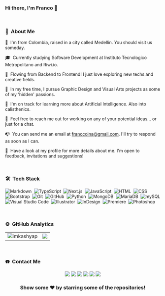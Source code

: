 ### Hi there, I'm Franco 👋

<!--
**franccoina/franccoina** is a ✨ _special_ ✨ repository because its `README.md` (this file) appears on your GitHub profile.

<!-- ## 👋 &nbsp;Hey there! I'm Franco -->

&nbsp;
### 📀 &nbsp;About Me

📍 &nbsp;I'm from Colombia, raised in a city called Medellin. You should visit us someday.

🎓 &nbsp;Currently studying Software Development at Instituto Tecnologico Metropolitano and Riwi.io.

🔎 &nbsp;Flowing from Backend to Frontend! I just love exploring new techs and creative fields.

🌱 &nbsp;In my free time, I pursue Graphic Design and Visual Arts projects as some of my 'hidden' passions.

🧠 &nbsp;I'm on track for learning more about Artificial Intelligence. Also into calisthenics.

💬 &nbsp;Feel free to reach me out for working on any of your potential ideas... or just for a chat.

📭 &nbsp;You can send me an email at franccoina@gmail.com. I'll try to respond as soon as I can.

📄 &nbsp;Have a look at my profile for more details about me. I'm open to feedback, invitations and suggestions!

&nbsp;
### 🛠 &nbsp;Tech Stack

![Markdown](https://img.shields.io/badge/-Markdown-05122A?style=flat&logo=markdown)&nbsp;
![TypeScript](https://img.shields.io/badge/-TypeScript-05122A?style=flat&logo=typescript)&nbsp;
![Next.js](https://img.shields.io/badge/-Next.js-05122A?style=flat&logo=next.js)&nbsp;
![JavaScript](https://img.shields.io/badge/-JavaScript-05122A?style=flat&logo=javascript)&nbsp;
![HTML](https://img.shields.io/badge/-HTML-05122A?style=flat&logo=HTML5)&nbsp;
![CSS](https://img.shields.io/badge/-CSS-05122A?style=flat&logo=CSS3&logoColor=1572B6)\
![Bootstrap](https://img.shields.io/badge/-Bootstrap-05122A?style=flat&logo=bootstrap&logoColor=563D7C)&nbsp;
![Git](https://img.shields.io/badge/-Git-05122A?style=flat&logo=git)&nbsp;
![GitHub](https://img.shields.io/badge/-GitHub-05122A?style=flat&logo=github)&nbsp;
![Python](https://img.shields.io/badge/-Python-05122A?style=flat&logo=python)&nbsp;
![MongoDB](https://img.shields.io/badge/-MongoDB-05122A?style=flat&logo=mongodb)&nbsp;
![MariaDB](https://img.shields.io/badge/-MariaDB-05122A?style=flat&logo=mariadb)&nbsp;
![mySQL](https://img.shields.io/badge/-mySQL-05122A?style=flat&logo=mysql&logoColor=FF9000)\
![Visual Studio Code](https://img.shields.io/badge/-Visual%20Studio%20Code-05122A?style=flat&logo=visual-studio-code&logoColor=007ACC)&nbsp;
![Illustrator](https://img.shields.io/badge/-Illustrator-05122A?style=flat&logo=adobe-illustrator)&nbsp;
![InDesign](https://img.shields.io/badge/-InDesign-05122A?style=flat&logo=adobe-indesign)&nbsp;
![Premiere](https://img.shields.io/badge/-Premiere-05122A?style=flat&logo=adobe-premiere-pro)&nbsp;
![Photoshop](https://img.shields.io/badge/-Photoshop-05122A?style=flat&logo=adobe-photoshop)&nbsp;

&nbsp;
### ⚙️ &nbsp;GitHub Analytics

<table style="width:100%"  align="center">
  <tr>
    <td> <img src="https://github-readme-stats.vercel.app/api?username=franccoina&show_icons=true&theme=dark&locale=en&hide_border=true" alt="imkashyap" /></td>
    <td><img src="https://github-readme-stats.vercel.app/api/top-langs/?username=franccoina&theme=dark&hide_border=true&layout=compact"></td>
  </tr>
</table>

&nbsp;
### ☎️ &nbsp;Contact Me

<p align="center">
<a href="https://co.linkedin.com/in/franccoina"><img src="https://img.shields.io/badge/-David Blandón Mena-0077B5?style=flat&logo=Linkedin&logoColor=white"/></a>
<a href="https://www.facebook.com/franccodot"><img src="https://img.shields.io/badge/-David Blandón Mena-1877F2?style=flat&logo=Facebook&logoColor=white"/></a>
<a href="https://www.behance.net/franccoina"><img src="https://img.shields.io/badge/-@franccoina-800080?style=flat&logo=Behance&logoColor=white"/></a>
<a href="https://co.pinterest.com/franccoina/"><img src="https://img.shields.io/badge/-@franccoina-BD081C?style=flat&logo=Pinterest&logoColor=white"/></a>
<a href="https://www.instagram.com/franccoina/"><img src="https://img.shields.io/badge/-@franccoina-FF9000?style=flat&logo=Instagram&logoColor=white"/></a>
<a href="https://twitter.com/franccoina"><img src="https://img.shields.io/badge/-@franccoina-808080?style=flat&logo=x&logoColor=white"/></a>
</p>

<div align="center">

### Show some ❤️ by starring some of the repositories!

</div>
